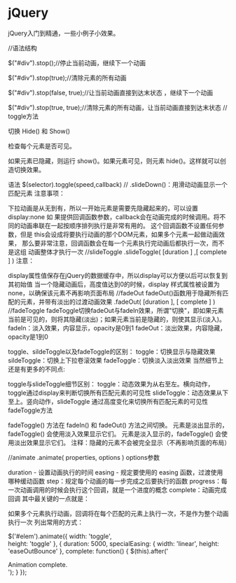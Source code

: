 ﻿# jQuery
jQuery入门到精通，一些小例子小效果。

//语法结构 

$("#div").stop();//停止当前动画，继续下一个动画 

$("#div").stop(true);//清除元素的所有动画 

$("#div").stop(false, true);//让当前动画直接到达末状态 ，继续下一个动画

$("#div").stop(true, true);//清除元素的所有动画，让当前动画直接到达末状态
//
toggle方法

切换 Hide() 和 Show()

检查每个元素是否可见。

如果元素已隐藏，则运行 show()。如果元素可见，则元素 hide()。这样就可以创造切换效果。

语法 $(selector).toggle(speed,callback)
//
.slideDown()：用滑动动画显示一个匹配元素
注意事项：

下拉动画是从无到有，所以一开始元素是需要先隐藏起来的，可以设置display:none
如 果提供回调函数参数，callback会在动画完成的时候调用。将不同的动画串联在一起按顺序排列执行是非常有用的。
这个回调函数不设置任何参数，但是 this会设成将要执行动画的那个DOM元素，如果多个元素一起做动画效果，
那么要非常注意，回调函数会在每一个元素执行完动画后都执行一次，而不是这组 动画整体才执行一次
//slideToggle
.slideToggle( [duration ] ,[ complete ] )
注意：

display属性值保存在jQuery的数据缓存中，所以display可以方便以后可以恢复到其初始值
当一个隐藏动画后，高度值达到0的时候，display 样式属性被设置为none，以确保该元素不再影响页面布局
//fadeOut
fadeOut()函数用于隐藏所有匹配的元素，并带有淡出的过渡动画效果
.fadeOut( [duration ], [ complete ] )
//fadeToggle
fadeToggle切换fadeOut与fadeIn效果，所谓"切换"，即如果元素当前是可见的，则将其隐藏(淡出)；如果元素当前是隐藏的，则使其显示(淡入)。
fadeIn：淡入效果，内容显示，opacity是0到1
fadeOut：淡出效果，内容隐藏，opacity是1到0

toggle、sildeToggle以及fadeToggle的区别：
toggle：切换显示与隐藏效果
sildeToggle：切换上下拉卷滚效果
fadeToggle：切换淡入淡出效果
当然细节上还是有更多的不同点:

toggle与slideToggle细节区别：
toggle：动态效果为从右至左。横向动作，toggle通过display来判断切换所有匹配元素的可见性
slideToggle：动态效果从下至上。竖向动作，slideToggle 通过高度变化来切换所有匹配元素的可见性
fadeToggle方法

fadeToggle() 方法在 fadeIn() 和 fadeOut() 方法之间切换。
元素是淡出显示的，fadeToggle() 会使用淡入效果显示它们。
元素是淡入显示的，fadeToggle() 会使用淡出效果显示它们。
注释：隐藏的元素不会被完全显示（不再影响页面的布局）

//animate
.animate( properties, options )
options参数

duration - 设置动画执行的时间
easing - 规定要使用的 easing 函数，过渡使用哪种缓动函数
step：规定每个动画的每一步完成之后要执行的函数
progress：每一次动画调用的时候会执行这个回调，就是一个进度的概念
complete：动画完成回调
其中最关键的一点就是：

如果多个元素执行动画，回调将在每个匹配的元素上执行一次，不是作为整个动画执行一次
列出常用的方式：

$('#elem').animate({
    width: 'toggle',  
    height: 'toggle'
  }, {
    duration: 5000,
    specialEasing: {
      width: 'linear',
      height: 'easeOutBounce'
    },
    complete: function() {
      $(this).after('<div>Animation complete.</div>');
    }
  });
















